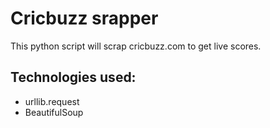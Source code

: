 # Cricbuzz srapper

 This python script will scrap cricbuzz.com to get live scores.
 
 ## Technologies used:
 - urllib.request
 - BeautifulSoup

